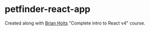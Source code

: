 # petfinder-react-app

Created along with [Brian Holts](https://github.com/btholt) "Complete intro to React v4" course.
